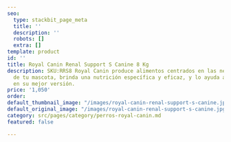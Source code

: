 ```yaml
---
seo:
  type: stackbit_page_meta
  title: ''
  description: ''
  robots: []
  extra: []
template: product
id: ''
title: Royal Canin Renal Support S Canine 8 Kg
description: SKU:RRS8 Royal Canin produce alimentos centrados en las necesidades únicas
  de tu mascota, brinda una nutrición específica y eficaz, y lo ayuda a convertirse
  en su mejor versión.
price: '1,050'
order: 
default_thumbnail_image: "/images/royal-canin-renal-support-s-canine.jpg"
default_original_image: "/images/royal-canin-renal-support-s-canine.jpg"
category: src/pages/category/perros-royal-canin.md
featured: false

---
```


